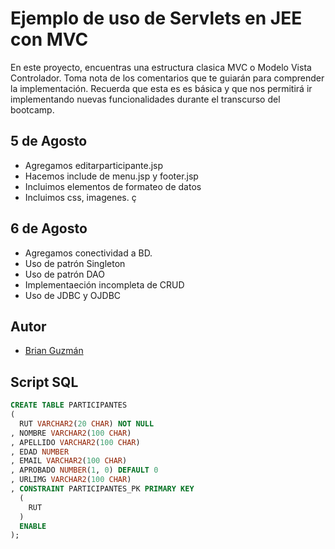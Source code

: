 # Ejemplo de uso de Servlets en JEE con MVC

En este proyecto, encuentras una estructura clasica MVC o Modelo Vista Controlador.
Toma nota de los comentarios que te guiarán para comprender la implementación. Recuerda que esta es es básica y que nos permitirá ir implementando nuevas funcionalidades durante el transcurso del bootcamp.


## 5 de Agosto
- Agregamos editarparticipante.jsp
- Hacemos include de menu.jsp y footer.jsp
- Incluimos elementos de formateo de datos
- Incluimos css, imagenes. ç

## 6 de Agosto
- Agregamos conectividad a BD.
- Uso de patrón Singleton
- Uso de patrón DAO
- Implementaeción incompleta de CRUD
- Uso de JDBC y OJDBC

## Autor
- [Brian Guzmán](https://github.com/bguzmanm)

## Script SQL
```sql
CREATE TABLE PARTICIPANTES 
(
  RUT VARCHAR2(20 CHAR) NOT NULL 
, NOMBRE VARCHAR2(100 CHAR) 
, APELLIDO VARCHAR2(100 CHAR) 
, EDAD NUMBER 
, EMAIL VARCHAR2(100 CHAR) 
, APROBADO NUMBER(1, 0) DEFAULT 0 
, URLIMG VARCHAR2(100 CHAR) 
, CONSTRAINT PARTICIPANTES_PK PRIMARY KEY 
  (
    RUT 
  )
  ENABLE
);
```
